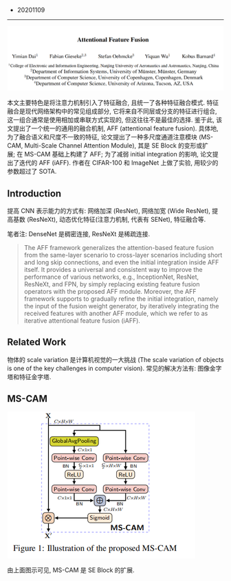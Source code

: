 - 20201109
-----

![](<[2020] Attentional Feature Fusion/paper_title.png>)

本文主要特色是将注意力机制引入了特征融合, 且统一了各种特征融合模式. 特征融合是现代网络架构中的常见组成部分, 它将来自不同层或分支的特征进行组合, 这一组合通常是使用相加或串联方式实现的, 但这往往不是最佳的选择. 鉴于此, 该文提出了一个统一的通用的融合机制, AFF (attentional feature fusion). 具体地, 为了融合语义和尺度不一致的特征, 论文提出了一种多尺度通道注意模块 (MS-CAM, Multi-Scale Channel Attention Module), 其是 SE Block 的变形或扩展; 在 MS-CAM 基础上构建了 AFF; 为了减弱 initial integration 的影响, 论文提出了迭代的 AFF (iAFF). 作者在 CIFAR-100 和 ImageNet 上做了实验, 用较少的参数超过了 SOTA.


## Introduction
提高 CNN 表示能力的方式有: 网络加深 (ResNet), 网络加宽 (Wide ResNet), 提高基数 (ResNeXt), 动态优化特征(注意力机制, 代表有 SENet), 特征融合等. 

笔者注: DenseNet 是稠密连接, ResNeXt 是稀疏连接.

> The AFF framework generalizes the attention-based feature fusion from the same-layer scenario to cross-layer scenarios including short and long skip connections, and even the initial integration inside AFF itself. It provides a universal and consistent way to improve the performance of various networks, e.g., InceptionNet, ResNet, ResNeXt, and FPN, by simply replacing existing feature fusion operators with the proposed AFF module. Moreover, the AFF framework supports to gradually refine the initial integration, namely the input of the fusion weight generator, by iteratively integrating the received features with another AFF module, which we refer to as iterative attentional feature fusion (iAFF).

## Related Work
物体的 scale variation 是计算机视觉的一大挑战 (The scale variation of objects is one of the key challenges in computer vision). 常见的解决方法有: 图像金字塔和特征金字塔.

## MS-CAM
![](<[2020] Attentional Feature Fusion/ms_cam.png>)

由上面图示可见, MS-CAM 是 SE Block 的扩展.

